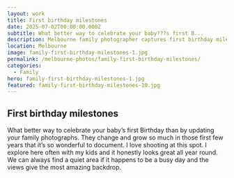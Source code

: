 ```yaml
---
layout: work
title: First birthday milestones
date: 2025-07-02T00:00:00.000Z
subtitle: What better way to celebrate your baby???s first B...
description: Melbourne family photographer captures first birthday milestone celebration. Natural family photography session documenting baby's growth and special birthday memories.
location: Melbourne
image: family-first-birthday-milestones-1.jpg
permalink: /melbourne-photos/family-first-birthday-milestones/
categories:
  - Family
hero: family-first-birthday-milestones-1.jpg
featured: family-first-birthday-milestones-10.jpg
---
```


## First birthday milestones

What better way to celebrate your baby’s first Birthday than by updating your family photographs. They change and grow so much in those first few years that it’s so wonderful to document. I love shooting at this spot. I explore here often with my kids and it honestly looks great all year round. We can always find a quiet area if it happens to be a busy day and the views give the most amazing backdrop.
